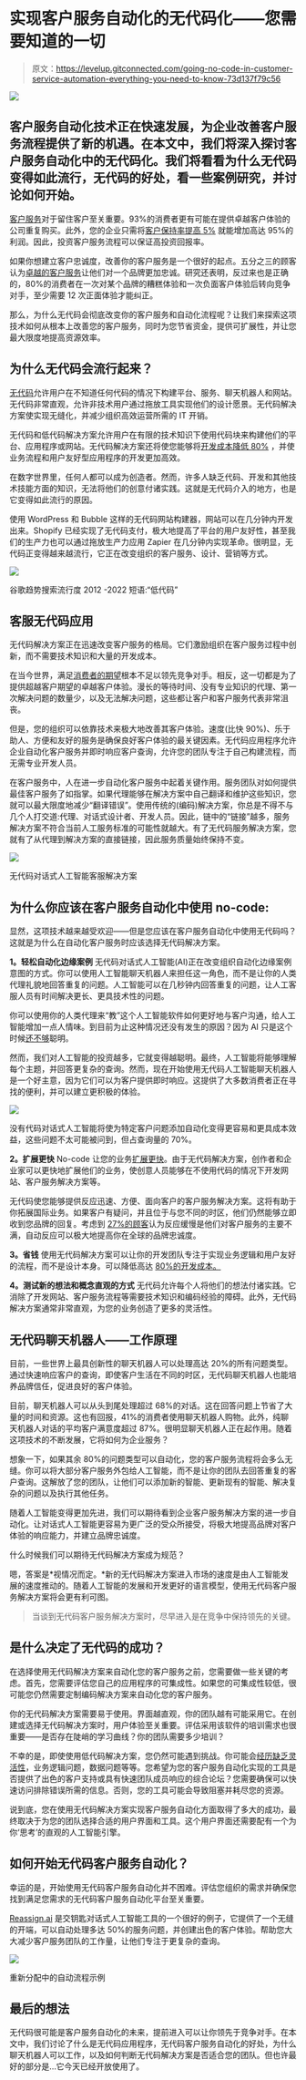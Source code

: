 # 实现客户服务自动化的无代码化——您需要知道的一切

> 原文：<https://levelup.gitconnected.com/going-no-code-in-customer-service-automation-everything-you-need-to-know-73d137f79c56>

![](img/01aa29510ee331e2db47690c383ec6ea.png)

## 客户服务自动化技术正在快速发展，为企业改善客户服务流程提供了新的机遇。在本文中，我们将深入探讨客户服务自动化中的无代码化。我们将看看为什么无代码变得如此流行，无代码的好处，看一些案例研究，并讨论如何开始。

[客户服务](https://blog.hubspot.com/news-trends/customer-acquisition-study?__hstc=238111519.b44cc4771e9d0ae5fadc88e55535aaba.1644490492816.1644490492816.1644490492816.1&__hssc=238111519.1.1644490492817&__hsfp=113759187)对于留住客户至关重要。93%的消费者更有可能在提供卓越客户体验的公司重复购买。此外，您的企业只需将[客户保持率提高 5%](http://www2.bain.com/Images/BB_Prescription_cutting_costs.pdf) 就能增加高达 95%的利润。因此，投资客户服务流程可以保证高投资回报率。

如果你想建立客户忠诚度，改善你的客户服务是一个很好的起点。五分之三的顾客认为[卓越的客户服务](https://d1eipm3vz40hy0.cloudfront.net/pdf/cxtrends/cx-trends-2020-full-report.pdf)让他们对一个品牌更加忠诚。研究还表明，反过来也是正确的，80%的消费者在一次对某个品牌的糟糕体验和一次负面客户体验后转向竞争对手，至少需要 12 次正面体验才能纠正。

那么，为什么无代码会彻底改变你的客户服务和自动化流程呢？让我们来探索这项技术如何从根本上改善您的客户服务，同时为您节省资金，提供可扩展性，并让您最大限度地提高资源效率。

## **为什么无代码会流行起来？**

[无代码](https://kissflow.com/low-code/no-code/no-code-overview/)允许用户在不知道任何代码的情况下构建平台、服务、聊天机器人和网站。无代码非常直观，允许非技术用户通过拖放工具实现他们的设计愿景。无代码解决方案使实现无缝化，并减少组织高效运营所需的 IT 开销。

无代码和低代码解决方案允许用户在有限的技术知识下使用代码块来构建他们的平台、应用程序或网站。无代码解决方案还将使您能够将[开发成本降低 80%](https://kissflow.com/low-code/no-code/no-code-overview/) ，并使业务流程和用户友好型应用程序的开发更加高效。

在数字世界里，任何人都可以成为创造者。然而，许多人缺乏代码、开发和其他技术技能方面的知识，无法将他们的创意付诸实践。这就是无代码介入的地方，也是它变得如此流行的原因。

使用 WordPress 和 Bubble 这样的无代码网站构建器，网站可以在几分钟内开发出来。Shopify 已经实现了无代码支付，极大地提高了平台的用户友好性，甚至我们的生产力也可以通过拖放生产力应用 Zapier 在几分钟内实现革命。很明显，无代码正变得越来越流行，它正在改变组织的客户服务、设计、营销等方式。

![](img/78952dafe646ee2b4b12c0725b5e14c2.png)

谷歌趋势搜索流行度 2012 -2022 短语:“低代码”

## **客服无代码应用**

无代码解决方案正在迅速改变客户服务的格局。它们激励组织在客户服务过程中创新，而不需要技术知识和大量的开发成本。

在当今世界，满足[消费者的期望](https://wem.io/news/improve-customer-experiences-with-no-code-development/)根本不足以领先竞争对手。相反，这一切都是为了提供超越客户期望的卓越客户体验。漫长的等待时间、没有专业知识的代理、第一次解决问题的数量少，以及无法解决问题，这些都让客户和客户服务代表非常沮丧。

但是，您的组织可以依靠技术来极大地改善其客户体验。速度(比快 90%)、乐于助人、方便和友好的服务是确保良好客户体验的最关键因素。无代码应用程序允许企业自动化客户服务并即时响应客户查询，允许您的团队专注于自己构建流程，而无需专业开发人员。

在客户服务中，人在进一步自动化客户服务中起着关键作用。服务团队对如何提供最佳客户服务了如指掌。如果代理能够在解决方案中自己翻译和维护这些知识，您就可以最大限度地减少“翻译错误”。使用传统的(编码)解决方案，你总是不得不与几个人打交道:代理、对话式设计者、开发人员。因此，链中的“链接”越多，服务解决方案不符合当前人工服务标准的可能性就越大。有了无代码服务解决方案，您就有了从代理到解决方案的直接链接，因此服务质量始终保持不变。

![](img/06aa9f43d7b9a3be9343b4dd4bcebac0.png)

无代码对话式人工智能客服解决方案

## **为什么你应该在客户服务自动化中使用 no-code:**

显然，这项技术越来越受欢迎——但是您应该在客户服务自动化中使用无代码吗？这就是为什么在自动化客户服务时应该选择无代码解决方案。

**1。轻松自动化边缘案例** 无代码对话式人工智能(AI)正在改变组织自动化边缘案例意图的方式。你可以使用人工智能聊天机器人来担任这一角色，而不是让你的人类代理礼貌地回答重复的问题。人工智能可以在几秒钟内回答重复的问题，让人工客服人员有时间解决更长、更具技术性的问题。

你可以使用你的人类代理来“教”这个人工智能软件如何更好地与客户沟通，给人工智能增加一点人情味。到目前为止这种情况还没有发生的原因？因为 AI 只是这个时候[还不够](https://www.forbes.com/sites/robtoews/2021/06/01/what-artificial-intelligence-still-cant-do/)聪明。

然而，我们对人工智能的投资越多，它就变得越聪明。最终，人工智能将能够理解每个主题，并回答更复杂的查询。然而，现在开始使用无代码人工智能聊天机器人是一个好主意，因为它们可以为客户提供即时响应。这提供了大多数消费者正在寻找的便利，并可以建立更积极的体验。

![](img/5ec9a9eb3384eef65a8cc5cda62d6033.png)

没有代码对话式人工智能将使为特定客户问题添加自动化变得更容易和更具成本效益，这些问题不太可能被问到，但占查询量的 70%。

**2。扩展更快** No-code 让您的业务[扩展更快](https://webflow.com/blog/no-code-enterprises-scale-business)。由于无代码解决方案，创作者和企业家可以更快地扩展他们的业务，使创意人员能够在不使用代码的情况下开发网站、客户服务解决方案等。

无代码使您能够提供反应迅速、方便、面向客户的客户服务解决方案。这将有助于你拓展国际业务。如果客户有疑问，并且位于与您不同的时区，他们仍然能够立即收到您品牌的回复。考虑到 [27%的顾客](https://localiq.com/blog/growth-lab/why-responsiveness-matters-4-powerful-stats/)认为反应缓慢是他们对客户服务的主要不满，自动反应可以极大地提高你在全球的品牌忠诚度。

**3。省钱** 使用无代码解决方案可以让你的开发团队专注于实现业务逻辑和用户友好的流程，而不是设计本身。可以降低高达 [80%的开发成本。](https://welovenocode.com/nocode-guides/tpost/vja7uph6b1-how-no-code-can-help-development-agencie#:~:text=According%20to%20a%20study%2C%20no,in%20a%20specific%20programming%20language.)

**4。测试新的想法和概念直观的方式** 无代码允许每个人将他们的想法付诸实践。它消除了开发网站、客户服务流程等需要技术知识和编码经验的障碍。此外，无代码解决方案通常非常直观，为您的业务创造了更多的灵活性。

## **无代码聊天机器人——工作原理**

目前，一些世界上最具创新性的聊天机器人可以处理高达 20%的所有问题类型。通过快速响应客户的查询，即使客户生活在不同的时区，无代码聊天机器人也能培养品牌信任，促进良好的客户体验。

目前，聊天机器人可以从头到尾处理超过 68%的对话。这在回答问题上节省了大量的时间和资源。这也有回报，41%的消费者使用聊天机器人购物。此外，纯聊天机器人对话的平均客户满意度超过 87%。很明显聊天机器人正在起作用。随着这项技术的不断发展，它将如何为企业服务？

想象一下，如果其余 80%的问题类型可以自动化，您的客户服务流程将会多么无缝。你可以将大部分客户服务外包给人工智能，而不是让你的团队去回答重复的客户查询。这解放了您的团队，让他们可以添加新的智能、更新现有的智能、解决复杂的问题以及执行其他任务。

随着人工智能变得更加先进，我们可以期待看到企业客户服务解决方案的进一步自动化。让对话式人工智能更容易为更广泛的受众所接受，将极大地提高品牌对客户体验的响应能力，并建立品牌忠诚度。

什么时候我们可以期待无代码解决方案成为规范？

嗯，答案是*视情况而定。*新的无代码解决方案进入市场的速度是由人工智能发展的速度推动的。随着人工智能的发展和开发更好的语言模型，使用无代码客户服务解决方案将会更有利可图。

> 当谈到无代码客户服务解决方案时，尽早进入是在竞争中保持领先的关键。

## **是什么决定了无代码的成功？**

在选择使用无代码解决方案来自动化您的客户服务之前，您需要做一些关键的考虑。首先，您需要评估您自己的应用程序的可集成性。如果您的可集成性较低，很可能您仍然需要定制编码解决方案来自动化您的客户服务。

你的无代码解决方案需要易于使用。界面越直观，你的团队越有可能采用它。在创建或选择无代码解决方案时，用户体验至关重要。评估采用该软件的培训需求也很重要——是否存在陡峭的学习曲线？你的团队需要多少培训？

不幸的是，即使使用低代码解决方案，您仍然可能遇到挑战。你可能会[经历缺乏灵活性](https://medium.com/@kyanon.digital/10-challenges-of-enterprise-low-code-e801a6691447)，业务逻辑问题，数据问题等等。您希望为您的客户服务自动化实现的工具是否提供了出色的客户支持或具有快速团队成员响应的综合论坛？您需要确保可以快速访问排除错误所需的信息。否则，您的工具可能会导致阻塞并耗尽您的资源。

说到底，您在使用无代码解决方案实现客户服务自动化方面取得了多大的成功，最终取决于为您的团队选择合适的用户界面和工具。这个用户界面还需要配有一个为你‘思考’的直观的人工智能引擎。

## **如何开始无代码客户服务自动化？**

幸运的是，开始使用无代码客户服务自动化并不困难。评估您组织的需求并确保您找到满足您需求的无代码客户服务自动化平台至关重要。

[Reassign.ai](https://reassign.ai) 是交钥匙对话式人工智能工具的一个很好的例子，它提供了一个无缝的开端，可以自动处理多达 50%的服务问题，并创建出色的客户体验。帮助您大大减少客户服务团队的工作量，让他们专注于更复杂的查询。

![](img/e5eb284484038b4258bd762979736f37.png)

重新分配中的自动流程示例

## **最后的想法**

无代码很可能是客户服务自动化的未来，提前进入可以让你领先于竞争对手。在本文中，我们讨论了什么是无代码应用程序，无代码客户服务自动化的好处，为什么聊天机器人可以工作，以及如何判断无代码解决方案是否适合您的团队。但也许最好的部分是…它今天已经开放使用了。